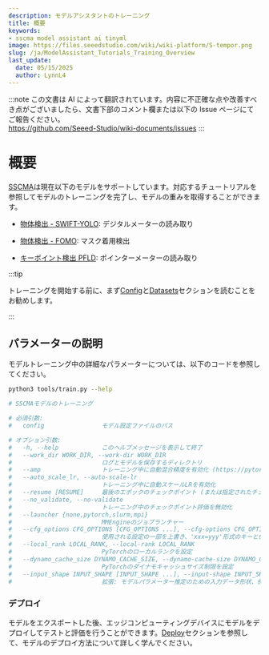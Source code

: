 ```yaml
---
description: モデルアシスタントのトレーニング
title: 概要
keywords:
- sscma model assistant ai tinyml 
image: https://files.seeedstudio.com/wiki/wiki-platform/S-tempor.png
slug: /ja/ModelAssistant_Tutorials_Training_Overview
last_update:
  date: 05/15/2025
  author: LynnL4
---
```

:::note
この文書は AI によって翻訳されています。内容に不正確な点や改善すべき点がございましたら、文書下部のコメント欄または以下の Issue ページにてご報告ください。  
https://github.com/Seeed-Studio/wiki-documents/issues
:::

# 概要

[SSCMA](https://github.com/Seeed-Studio/ModelAssistant)は現在以下のモデルをサポートしています。対応するチュートリアルを参照してモデルのトレーニングを完了し、モデルの重みを取得することができます。

- [物体検出 - SWIFT-YOLO](/ModelAssistant_Tutorials_Training_YOLO): デジタルメーターの読み取り

- [物体検出 - FOMO](/ModelAssistant_Tutorials_Training_FOMO): マスク着用検出

- [キーポイント検出 PFLD](/ModelAssistant_Tutorials_Training_PFLD): ポインターメーターの読み取り


:::tip

トレーニングを開始する前に、まず[Config](/ModelAssistant_Tutorials_Config)と[Datasets](/ModelAssistant_Tutorials_Datasets)セクションを読むことをお勧めします。

:::

## パラメーターの説明

モデルトレーニング中の詳細なパラメーターについては、以下のコードを参照してください。

```sh
python3 tools/train.py --help

# SSCMAモデルのトレーニング

# 必須引数:
#   config                モデル設定ファイルのパス

# オプション引数:
#   -h, --help            このヘルプメッセージを表示して終了
#   --work_dir WORK_DIR, --work-dir WORK_DIR
#                         ログとモデルを保存するディレクトリ
#   --amp                 トレーニング中に自動混合精度を有効化 (https://pytorch.org/tutorials/recipes/recipes/amp_recipe.html)
#   --auto_scale_lr, --auto-scale-lr
#                         トレーニング中に自動スケールLRを有効化
#   --resume [RESUME]     最後のエポックのチェックポイント (または指定されたチェックポイントパス) からトレーニングを再開
#   --no_validate, --no-validate
#                         トレーニング中のチェックポイント評価を無効化
#   --launcher {none,pytorch,slurm,mpi}
#                         MMEngineのジョブランチャー
#   --cfg_options CFG_OPTIONS [CFG_OPTIONS ...], --cfg-options CFG_OPTIONS [CFG_OPTIONS ...]
#                         使用される設定の一部を上書き、'xxx=yyy'形式のキーと値のペアが設定ファイルに統合される
#   --local_rank LOCAL_RANK, --local-rank LOCAL_RANK
#                         PyTorchのローカルランクを設定
#   --dynamo_cache_size DYNAMO_CACHE_SIZE, --dynamo-cache-size DYNAMO_CACHE_SIZE
#                         PyTorchのダイナモキャッシュサイズ制限を設定
#   --input_shape INPUT_SHAPE [INPUT_SHAPE ...], --input-shape INPUT_SHAPE [INPUT_SHAPE ...]
#                         拡張: モデルパラメーター推定のための入力データ形状、例: 1 3 224 224
```

### デプロイ

モデルをエクスポートした後、エッジコンピューティングデバイスにモデルをデプロイしてテストと評価を行うことができます。[Deploy](/ModelAssistant_Deploy_Overview)セクションを参照して、モデルのデプロイ方法について詳しく学んでください。